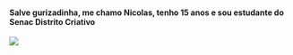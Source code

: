 <h4>Salve gurizadinha, me chamo Nicolas, tenho 15 anos e sou estudante do Senac Distrito Criativo</h4>
<img src ="https://64.media.tumblr.com/2edc6501eaa3426d86a3dcdc57f786cd/993926488b479631-70/s540x810/9a4c929846c78b4baf22ae36e8cc637bed9ba571.gifv">
